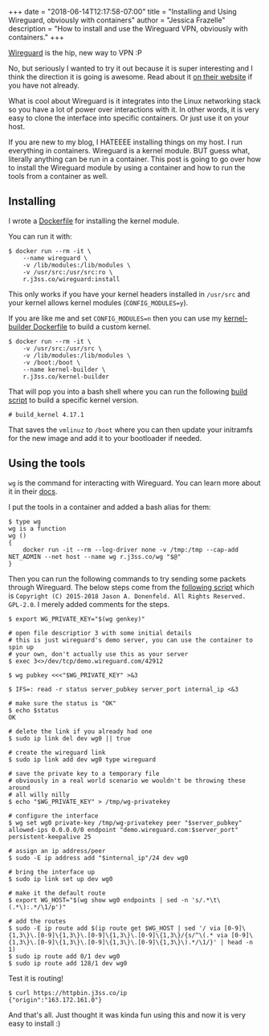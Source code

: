 +++
date = "2018-06-14T12:17:58-07:00"
title = "Installing and Using Wireguard, obviously with containers"
author = "Jessica Frazelle"
description = "How to install and use the Wireguard VPN, obviously with containers."
+++

[Wireguard](https://www.wireguard.com/) is the hip, new way to VPN :P

No, but seriously I wanted to try it out because it is super interesting and
I think the direction it is going is awesome. Read about it 
[on their website](https://www.wireguard.com/#about-the-project) if
you have not already.

What is cool about Wireguard is it integrates into the Linux
networking stack so you have a lot of power over interactions with it. In other
words, it is very easy to clone the interface into specific containers. Or
just use it on your host.

If you are new to my blog, I HATEEEE installing things on my host. I run
everything in containers. Wireguard is a kernel module. BUT guess what,
literally anything can be run in a container. This post is going
to go over how to install the Wireguard module by using a container and how to
run the tools from a container as well.

## Installing

I wrote a [Dockerfile](https://github.com/jessfraz/dockerfiles/blob/master/wireguard/install/Dockerfile)
for installing the kernel module.

You can run it with:

```console
$ docker run --rm -it \
 	--name wireguard \
 	-v /lib/modules:/lib/modules \
 	-v /usr/src:/usr/src:ro \
 	r.j3ss.co/wireguard:install
```

This only works if you have your kernel headers installed in `/usr/src` and 
your kernel allows kernel modules (`CONFIG_MODULES=y`).

If you are like me and set `CONFIG_MODULES=n` then you can use my 
[kernel-builder Dockerfile](https://github.com/jessfraz/dockerfiles/blob/master/kernel-builder/Dockerfile)
to build a custom kernel.

```console
$ docker run --rm -it \
    -v /usr/src:/usr/src \
    -v /lib/modules:/lib/modules \
    -v /boot:/boot \
    --name kernel-builder \
    r.j3ss.co/kernel-builder
```

That will pop you into a bash shell where you can run the following 
[build script](https://github.com/jessfraz/dockerfiles/blob/master/kernel-builder/build_kernel)
to build a specific kernel version.

```console
# build_kernel 4.17.1
```

That saves the `vmlinuz` to `/boot` where you can then update your initramfs
for the new image and add it to your bootloader if needed.

## Using the tools

`wg` is the command for interacting with Wireguard. You can learn more about it
in their [docs](https://www.wireguard.com/quickstart/#command-line-interface).

I put the tools in a container and added a bash alias for them:

```console
$ type wg
wg is a function
wg () 
{ 
    docker run -it --rm --log-driver none -v /tmp:/tmp --cap-add NET_ADMIN --net host --name wg r.j3ss.co/wg "$@"
}
```

Then you can run the following commands to try sending some packets through
Wireguard. The below steps come from the 
[following script](https://git.zx2c4.com/WireGuard/plain/contrib/examples/ncat-client-server/client.sh)
which is `Copyright (C) 2015-2018 Jason A. Donenfeld. All Rights Reserved. GPL-2.0`.
I merely added comments for the steps.

```console
$ export WG_PRIVATE_KEY="$(wg genkey)"

# open file descriptior 3 with some initial details
# this is just wireguard's demo server, you can use the container to spin up
# your own, don't actually use this as your server
$ exec 3<>/dev/tcp/demo.wireguard.com/42912

$ wg pubkey <<<"$WG_PRIVATE_KEY" >&3

$ IFS=: read -r status server_pubkey server_port internal_ip <&3

# make sure the status is "OK"
$ echo $status
OK

# delete the link if you already had one
$ sudo ip link del dev wg0 || true

# create the wireguard link
$ sudo ip link add dev wg0 type wireguard

# save the private key to a temporary file
# obviously in a real world scenario we wouldn't be throwing these around
# all willy nilly
$ echo "$WG_PRIVATE_KEY" > /tmp/wg-privatekey

# configure the interface
$ wg set wg0 private-key /tmp/wg-privatekey peer "$server_pubkey" allowed-ips 0.0.0.0/0 endpoint "demo.wireguard.com:$server_port" persistent-keepalive 25

# assign an ip address/peer
$ sudo -E ip address add "$internal_ip"/24 dev wg0

# bring the interface up
$ sudo ip link set up dev wg0

# make it the default route
$ export WG_HOST="$(wg show wg0 endpoints | sed -n 's/.*\t\(.*\):.*/\1/p')"

# add the routes
$ sudo -E ip route add $(ip route get $WG_HOST | sed '/ via [0-9]\{1,3\}\.[0-9]\{1,3\}\.[0-9]\{1,3\}\.[0-9]\{1,3\}/{s/^\(.* via [0-9]\{1,3\}\.[0-9]\{1,3\}\.[0-9]\{1,3\}\.[0-9]\{1,3\}\).*/\1/}' | head -n 1)
$ sudo ip route add 0/1 dev wg0
$ sudo ip route add 128/1 dev wg0
```

Test it is routing!

```console
$ curl https://httpbin.j3ss.co/ip
{"origin":"163.172.161.0"}
```

And that's all. Just thought it was kinda fun using this and now it is very
easy to install :)
